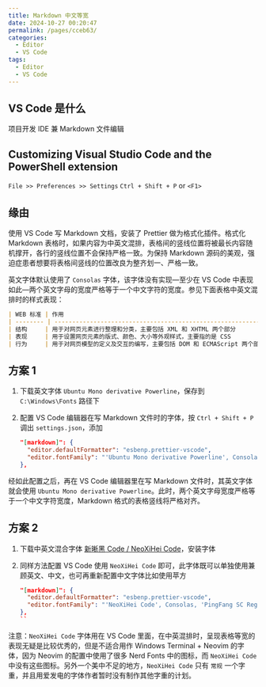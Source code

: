 ```yaml
---
title: Markdown 中文等宽
date: 2024-10-27 00:20:47
permalink: /pages/cceb63/
categories:
  - Editor
  - VS Code
tags:
  - Editor
  - VS Code
---
```


## VS Code 是什么

项目开发 IDE 兼 Markdown 文件编辑

## Customizing Visual Studio Code and the PowerShell extension

`File >> Preferences >> Settings`
`Ctrl + Shift + P` or `<F1>`

## 缘由

使用 VS Code 写 Markdown 文档，安装了 Prettier 做为格式化插件。格式化 Markdown 表格时，如果内容为中英文混排，表格间的竖线位置将被最长内容随机撑开，各行的竖线位置不会保持严格一致。为保持 Markdown 源码的美观，强迫症患者想要将表格间竖线的位置改良为整齐划一、严格一致。

英文字体默认使用了 `Consolas` 字体，该字体没有实现—至少在 VS Code 中表现如此—两个英文字母的宽度严格等于一个中文字符的宽度。参见下面表格中英文混排时的样式表现：

```md
| WEB 标准 | 作用                                                                  |
| -------- | --------------------------------------------------------------------- |
| 结构     | 用于对网页元素进行整理和分类，主要包括 XML 和 XHTML 两个部分          |
| 表现     | 用于设置网页元素的版式、颜色、大小等外观样式，主要指的是 CSS          |
| 行为     | 用于对网页模型的定义及交互的编写，主要包括 DOM 和 ECMAScript 两个部分 |
```

## 方案 1

1. 下载英文字体 `Ubuntu Mono derivative Powerline`，保存到 `C:\Windows\Fonts` 路径下
2. 配置 VS Code 编辑器在写 Markdown 文件时的字体，按 `Ctrl + Shift + P` 调出 `settings.json`，添加

   ```json {3}
   "[markdown]": {
     "editor.defaultFormatter": "esbenp.prettier-vscode",
     "editor.fontFamily": "'Ubuntu Mono derivative Powerline', Consolas, 'PingFang SC Regular', monospace"
   },
   ```

经如此配置之后，再在 VS Code 编辑器里在写 Markdown 文件时，其英文字体就会使用 `Ubuntu Mono derivative Powerline`。此时，两个英文字母宽度严格等于一个中文字符宽度，Markdown 格式的表格竖线将严格对齐。

## 方案 2

1. 下载中英文混合字体 [新晰黑 Code / NeoXiHei Code](https://github.com/lxgw/NeoXiHei-Code/blob/main/NeoXiHeiCode-Regular.ttf)，安装字体
2. 同样方法配置 VS Code 使用 `NeoXiHei Code` 即可，此字体既可以单独使用兼顾英文、中文，也可再重新配置中文字体比如使用苹方

   ```json {3}
   "[markdown]": {
     "editor.defaultFormatter": "esbenp.prettier-vscode",
     "editor.fontFamily": "'NeoXiHei Code', Consolas, 'PingFang SC Regular', monospace"
   },
   ``

注意：`NeoXiHei Code` 字体用在 VS Code 里面，在中英混排时，呈现表格等宽的表现无疑是比较优秀的，但是不适合用作 Windows Terminal + Neovim 的字体，因为 Neovim 的配置中使用了很多 Nerd Fonts 中的图标，而 `NeoXiHei Code` 中没有这些图标。另外一个美中不足的地方，`NeoXiHei Code` 只有 `常规` 一个字重，并且用爱发电的字体作者暂时没有制作其他字重的计划。